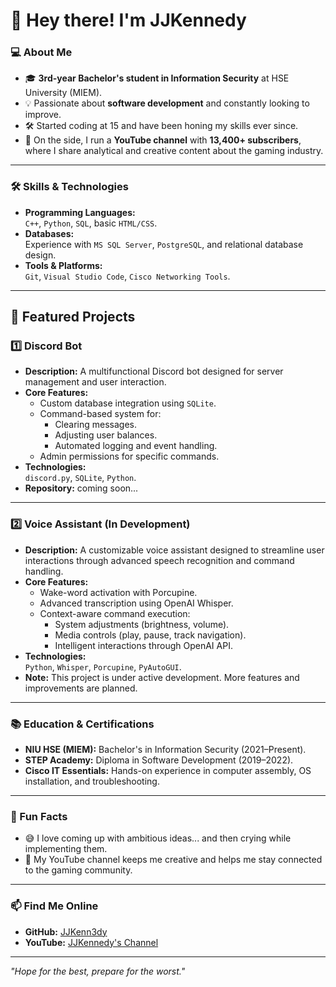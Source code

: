 # 👋 Hey there! I'm JJKennedy

### 💻 About Me
- 🎓 **3rd-year Bachelor's student in Information Security** at HSE University (MIEM).
- 💡 Passionate about **software development** and constantly looking to improve.
- 🛠️ Started coding at 15 and have been honing my skills ever since.
- 🎥 On the side, I run a **YouTube channel** with **13,400+ subscribers**, where I share analytical and creative content about the gaming industry.

---

### 🛠️ Skills & Technologies
- **Programming Languages:**  
  `C++`, `Python`, `SQL`, basic `HTML/CSS`.
- **Databases:**  
  Experience with `MS SQL Server`, `PostgreSQL`, and relational database design.
- **Tools & Platforms:**  
  `Git`, `Visual Studio Code`, `Cisco Networking Tools`.

---

## 🌟 Featured Projects

### 1️⃣ Discord Bot
- **Description:** A multifunctional Discord bot designed for server management and user interaction.
- **Core Features:**
  - Custom database integration using `SQLite`.
  - Command-based system for:
    - Clearing messages.
    - Adjusting user balances.
    - Automated logging and event handling.
  - Admin permissions for specific commands.
- **Technologies:**  
  `discord.py`, `SQLite`, `Python`.  
- **Repository:** coming soon...

---

### 2️⃣ Voice Assistant (In Development)
- **Description:** A customizable voice assistant designed to streamline user interactions through advanced speech recognition and command handling.
- **Core Features:**
  - Wake-word activation with Porcupine.
  - Advanced transcription using OpenAI Whisper.
  - Context-aware command execution:
    - System adjustments (brightness, volume).
    - Media controls (play, pause, track navigation).
    - Intelligent interactions through OpenAI API.
- **Technologies:**  
  `Python`, `Whisper`, `Porcupine`, `PyAutoGUI`.  
- **Note:** This project is under active development. More features and improvements are planned.

---

### 📚 Education & Certifications
- **NIU HSE (MIEM):** Bachelor's in Information Security (2021–Present).
- **STEP Academy:** Diploma in Software Development (2019–2022).
- **Cisco IT Essentials:** Hands-on experience in computer assembly, OS installation, and troubleshooting.

---

### 🌟 Fun Facts
- 😅 I love coming up with ambitious ideas... and then crying while implementing them.
- 🎥 My YouTube channel keeps me creative and helps me stay connected to the gaming community.

---

### 📫 Find Me Online
- **GitHub:** [JJKenn3dy](https://github.com/JJKenn3dy)  
- **YouTube:** [JJKennedy's Channel](https://www.youtube.com/channel/your-channel-link)  

---

*"Hope for the best, prepare for the worst."*
